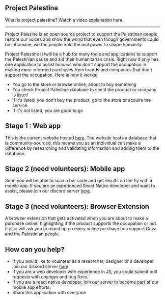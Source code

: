 ## Project Palestine

What is project palestine? Watch a video explanation here.

---

Project Palesine is an open source project to support the Palestinan people, restore our voices and show the world that even though governments could be inhumane, we the people hold the real power to shape humanity.

Project Palestine is/will be a hub for many tools and applications to support the Palestinian cause and aid their humanitarian crisis. Right now it only has one application to assist humans who don't support the occupation in making more informed purchases from brands and companies that don't support the occupation. Here is how it works:

- You go to the store or browse online, about to buy something
- You check Project Palestine database to see if the product or company is listed
- If it's listed, you don't buy the product, go to the store or acquire the service
- If it's not listed, you are good to go

## Stage 1 : Web app

This is the current website hosted [here](https://projectpalestine.org). The website hosts a database that is community-sourced, this means you as an individual can make a difference by researching and validating information and adding them to the database.

## Stage 2 (need volunteers): Mobile app

Soon you will be able to scan a bar code and get results on the fly with a mobile app. If you are an experienced React Native developer and want to assist, please join our discord server [here](https://discord.gg/D5yZGRVZ).

## Stage 3 (need volunteers): Browser Extension

A browser extension that gets activated when you are about to make a purchase online, highlighting if the product supports the occupation or not. It also will ask you to round up on every online purchase to a support Gaza and the Palestinian people.

## How can you help?

- If you would like to voulnteer as a researcher, designer or a developer join our discord server [here](https://discord.gg/4XPUxZpC).
- If you are a web developer with experience in JS, you could submit pull requests with changes and bug fixes.
- If you are a react native developer, join our server to become part of our mobile app efforts.
- Share this application with everyone
